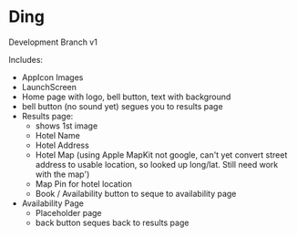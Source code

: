 # Ding

Development Branch v1

Includes:
- AppIcon Images
- LaunchScreen
- Home page with logo, bell button, text with background
- bell button (no sound yet) segues you to results page
- Results page:
    - shows 1st image
    - Hotel Name
    - Hotel Address
    - Hotel Map (using Apple MapKit not google, can't yet convert street address
                 to usable location, so looked up long/lat.  Still need work with
                 the map')
    - Map Pin for hotel location
    - Book / Availability button to seque to availability page
- Availability Page 
    - Placeholder page
    - back button seques back to results page

